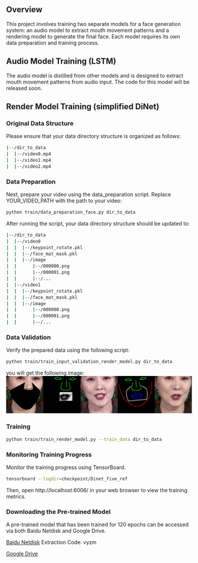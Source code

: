 ## Overview
This project involves training two separate models for a face generation system: an audio model to extract mouth movement patterns and a rendering model to generate the final face. Each model requires its own data preparation and training process.
## Audio Model Training (LSTM)
The audio model is distilled from other models and is designed to extract mouth movement patterns from audio input. The code for this model will be released soon.
## Render Model Training (simplified DiNet)
### Original Data Structure
Please ensure that your data directory structure is organized as follows:
```bash
|--/dir_to_data
|  |--/video0.mp4
|  |--/video1.mp4
|  |--/video2.mp4
```
### Data Preparation
Next, prepare your video using the data_preparation script. Replace YOUR_VIDEO_PATH with the path to your video:
```bash
python train/data_preparation_face.py dir_to_data
```
After running the script, your data directory structure should be updated to:
```bash
|--/dir_to_data
|  |--/video0
|  |  |--/keypoint_rotate.pkl
|  |  |--/face_mat_mask.pkl
|  |  |--/image
|  |      |--/000000.png
|  |      |--/000001.png
|  |      |--/...
|  |--/video1
|  |  |--/keypoint_rotate.pkl
|  |  |--/face_mat_mask.pkl
|  |  |--/image
|  |      |--/000000.png
|  |      |--/000001.png
|  |      |--/...
```
### Data Validation
Verify the prepared data using the following script:
```bash
python train/train_input_validation_render_model.py dir_to_data
```
you will get the following image:
![](validation.jpg)
### Training 
```bash
python train/train_render_model.py --train_data dir_to_data
```
### Monitoring Training Progress
Monitor the training progress using TensorBoard.
```bash
tensorboard --logdir=checkpoint/Dinet_five_ref
```
Then, open http://localhost:6006/ in your web browser to view the training metrics.

### Downloading the Pre-trained Model
A pre-trained model that has been trained for 120 epochs can be accessed via both Baidu Netdisk and Google Drive.

 [Baidu Netdisk](https://pan.baidu.com/s/1lUgIMlxhAvGY9rfwT9rlxA?pwd=vyzm)  Extraction Code: vyzm
 
 [Google Drive](https://drive.google.com/file/d/1iQmTso2RumR3f-tZCIPiaHe_lZYJnMQe/view?usp=drive_link)
